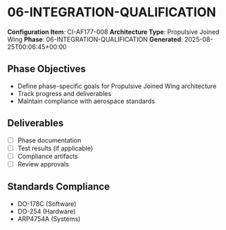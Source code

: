 # 06-INTEGRATION-QUALIFICATION

**Configuration Item**: CI-AF177-008
**Architecture Type**: Propulsive Joined Wing
**Phase**: 06-INTEGRATION-QUALIFICATION
**Generated**: 2025-08-25T00:06:45+00:00

## Phase Objectives
- Define phase-specific goals for Propulsive Joined Wing architecture
- Track progress and deliverables
- Maintain compliance with aerospace standards

## Deliverables
- [ ] Phase documentation
- [ ] Test results (if applicable)
- [ ] Compliance artifacts
- [ ] Review approvals

## Standards Compliance
- DO-178C (Software)
- DO-254 (Hardware)
- ARP4754A (Systems)
